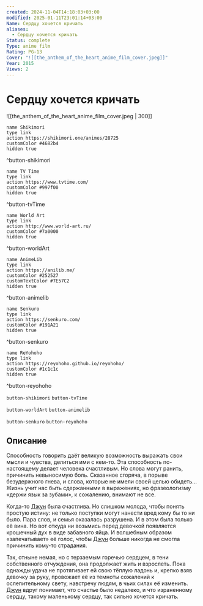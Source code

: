 ```yaml
---
created: 2024-11-04T14:18:03+03:00
modified: 2025-01-11T23:01:14+03:00
Name: Сердцу хочется кричать
aliases:
  - Сердцу хочется кричать
Status: complete
Type: anime film
Rating: PG-13
Cover: "![[the_anthem_of_the_heart_anime_film_cover.jpeg]]"
Year: 2015
Views: 2
---
```


# Сердцу хочется кричать

![[the_anthem_of_the_heart_anime_film_cover.jpeg | 300]]

```button
name Shikimori
type link
action https://shikimori.one/animes/28725
customColor #4682b4
hidden true
```
^button-shikimori

```button
name TV Time
type link
action https://www.tvtime.com/
customColor #997f00
hidden true
```
^button-tvTime

```button
name World Art
type link
action http://www.world-art.ru/
customColor #7a0000
hidden true
```
^button-worldArt

```button
name AnimeLib
type link
action https://anilib.me/
customColor #252527
customTextColor #7E57C2
hidden true
```
^button-animelib

```button
name Senkuro
type link
action https://senkuro.com/
customColor #191A21
hidden true
```
^button-senkuro

```button
name ReYohoho
type link
action https://reyohoho.github.io/reyohoho/
customColor #1c1c1c
hidden true
```
^button-reyohoho

`button-shikimori` `button-tvTime`

`button-worldArt` `button-animelib`

`button-senkuro` `button-reyohoho`

## Описание

Способность говорить даёт великую возможность выражать свои мысли и чувства, делиться ими с кем-то. Эта способность по-настоящему делает человека счастливым. Но слова могут ранить, причинить невыносимую боль. Сказанное сгоряча, в порыве безудержного гнева, и слова, которые не имели своей целью обидеть... Жизнь учит нас быть сдержанными в выражениях, но фразеологизму «держи язык за зубами», к сожалению, внимают не все.

Когда-то [Джун](https://shikimori.one/characters/127322-jun-naruse) была счастлива. Но слишком молода, чтобы понять простую истину: не только поступки могут нанести вред кому бы то ни было. Пара слов, и семья оказалась разрушена. И в этом была только её вина. Но вот откуда ни возьмись перед девочкой появляется крошечный дух в виде забавного яйца. И волшебным образом «запечатывает» её голос, чтобы [Джун](https://shikimori.one/characters/127322-jun-naruse) больше никогда не смогла причинить кому-то страдания.

Так, отныне немая, но с терзаемым горечью сердцем, в тени собственного отчуждения, она продолжает жить и взрослеть. Пока однажды удача не протягивает ей свою тёплую ладонь и, крепко взяв девочку за руку, провожает её из темноты сожалений к ослепительному свету, навстречу людям, в чьих силах её изменить. [Джун](https://shikimori.one/characters/127322-jun-naruse) вдруг понимает, что счастье было недалеко, и что израненному сердцу, такому маленькому сердцу, так сильно хочется кричать.
